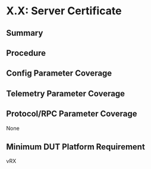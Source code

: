 # X.X: Server Certificate

## Summary

## Procedure

## Config Parameter Coverage

## Telemetry Parameter Coverage

## Protocol/RPC Parameter Coverage

None

## Minimum DUT Platform Requirement

vRX
